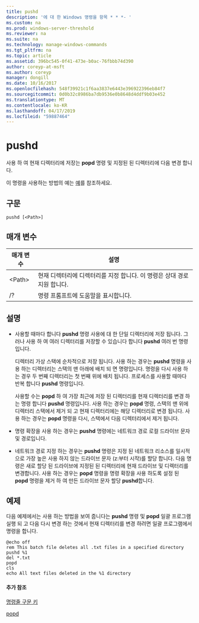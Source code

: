 ```yaml
---
title: pushd
description: '에 대 한 Windows 명령을 항목 * * *- '
ms.custom: na
ms.prod: windows-server-threshold
ms.reviewer: na
ms.suite: na
ms.technology: manage-windows-commands
ms.tgt_pltfrm: na
ms.topic: article
ms.assetid: 396bc545-0f41-473e-b0ac-76fbbb74d390
author: coreyp-at-msft
ms.author: coreyp
manager: dongill
ms.date: 10/16/2017
ms.openlocfilehash: 548f39921c1f6aa3837e6443e396922396eb84f7
ms.sourcegitcommit: 0d0b32c8986ba7db9536e0b8648d4ddf9b03e452
ms.translationtype: MT
ms.contentlocale: ko-KR
ms.lasthandoff: 04/17/2019
ms.locfileid: "59887464"
---
```

# <a name="pushd"></a>pushd



사용 하 여 현재 디렉터리에 저장는 **popd** 명령 및 지정된 된 디렉터리에 다음 변경 합니다.

이 명령을 사용하는 방법의 예는 [예](#BKMK_examples)를 참조하세요.

## <a name="syntax"></a>구문

```
pushd [<Path>]
```

## <a name="parameters"></a>매개 변수

|매개 변수|설명|
|---------|-----------|
|\<Path>|현재 디렉터리에 디렉터리를 지정 합니다. 이 명령은 상대 경로 지원 합니다.|
|/?|명령 프롬프트에 도움말을 표시합니다.|

## <a name="remarks"></a>설명

-   사용할 때마다 합니다 **pushd** 명령 사용에 대 한 단일 디렉터리에 저장 됩니다. 그러나 사용 하 여 여러 디렉터리를 저장할 수 있습니다 합니다 **pushd** 여러 번 명령입니다.

    디렉터리 가상 스택에 순차적으로 저장 됩니다. 사용 하는 경우는 **pushd** 명령을 사용 하는 디렉터리는 스택의 맨 아래에 배치 되 면 명령입니다. 명령을 다시 사용 하는 경우 두 번째 디렉터리는 첫 번째 위에 배치 됩니다. 프로세스를 사용할 때마다 반복 합니다 **pushd** 명령입니다.

    사용할 수는 **popd** 하 여 가장 최근에 저장 된 디렉터리를 현재 디렉터리를 변경 하는 명령 합니다 **pushd** 명령입니다. 사용 하는 경우는 **popd** 명령, 스택의 맨 위에 디렉터리 스택에서 제거 되 고 현재 디렉터리에는 해당 디렉터리로 변경 됩니다. 사용 하는 경우는 **popd** 명령을 다시, 스택에서 다음 디렉터리에서 제거 됩니다.
-   명령 확장을 사용 하는 경우는 **pushd** 명령에는 네트워크 경로 로컬 드라이브 문자 및 경로입니다.
-   네트워크 경로 지정 하는 경우는 **pushd** 명령은 지정 된 네트워크 리소스를 일시적으로 가장 높은 사용 하지 않는 드라이브 문자 (z:부터 시작)를 할당 합니다. 다음 명령은 새로 할당 된 드라이브에 지정된 된 디렉터리에 현재 드라이브 및 디렉터리를 변경합니다. 사용 하는 경우는 **popd** 명령을 명령 확장을 사용 하도록 설정 된 **popd** 명령을 제거 하 여 만든 드라이브 문자 할당 **pushd**합니다.

## <a name="BKMK_examples"></a>예제

다음 예제에서는 사용 하는 방법을 보여 줍니다는 **pushd** 명령 및 **popd** 일괄 프로그램 실행 되 고 다음 다시 변경 하는 것에서 현재 디렉터리를 변경 하려면 일괄 프로그램에서 명령을 합니다.
```
@echo off
rem This batch file deletes all .txt files in a specified directory
pushd %1
del *.txt
popd
cls
echo All text files deleted in the %1 directory
```

#### <a name="additional-references"></a>추가 참조

[명령줄 구문 키](command-line-syntax-key.md)

[popd](popd.md)